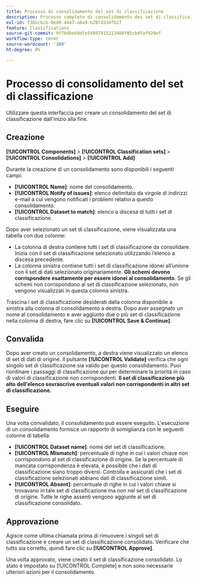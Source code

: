 ```yaml
---
title: Processo di consolidamento del set di classificazione
description: Processo completo di consolidamento dei set di classificazione.
exl-id: f36bcbcb-0ed0-44a7-a6a9-b28fd244fb27
feature: Classifications
source-git-commit: 9f70dbeb9dfe54897915213480f05cbdfaf920ef
workflow-type: tm+mt
source-wordcount: '389'
ht-degree: 0%

---
```


# Processo di consolidamento del set di classificazione

Utilizzare questa interfaccia per creare un consolidamento del set di classificazione dall&#39;inizio alla fine.

## Creazione

**[!UICONTROL Components]** > **[!UICONTROL Classification sets]** > **[!UICONTROL Consolidations]** > **[!UICONTROL Add]**

Durante la creazione di un consolidamento sono disponibili i seguenti campi:

* **[!UICONTROL Name]**: nome del consolidamento.
* **[!UICONTROL Notify of issues]**: elenco delimitato da virgole di indirizzi e-mail a cui vengono notificati i problemi relativi a questo consolidamento.
* **[!UICONTROL Dataset to match]**: elenco a discesa di tutti i set di classificazione.

Dopo aver selezionato un set di classificazione, viene visualizzata una tabella con due colonne:

* La colonna di destra contiene tutti i set di classificazione da consolidare. Inizia con il set di classificazione selezionato utilizzando l’elenco a discesa precedente.
* La colonna sinistra contiene tutti i set di classificazione idonei all’unione con il set di dati selezionato originariamente. **Gli schemi devono corrispondere esattamente per essere idonei al consolidamento**. Se gli schemi non corrispondono al set di classificazione selezionato, non vengono visualizzati in questa colonna sinistra.

Trascina i set di classificazione desiderati dalla colonna disponibile a sinistra alla colonna di consolidamento a destra. Dopo aver assegnato un nome al consolidamento e aver aggiunto due o più set di classificazione nella colonna di destra, fare clic su **[!UICONTROL Save & Continue]**.

## Convalida

Dopo aver creato un consolidamento, a destra viene visualizzato un elenco di set di dati di origine. Il pulsante **[!UICONTROL Validate]** verifica che ogni singolo set di classificazione sia valido per questo consolidamento. Puoi riordinare i passaggi di classificazione qui per determinare la priorità in caso di valori di classificazione non corrispondenti. **Il set di classificazione più alto dell&#39;elenco sovrascrive eventuali valori non corrispondenti in altri set di classificazione.**

## Eseguire

Una volta convalidato, il consolidamento può essere eseguito. L&#39;esecuzione di un consolidamento fornisce un rapporto di somiglianza con le seguenti colonne di tabella:

* **[!UICONTROL Dataset name]**: nome del set di classificazione.
* **[!UICONTROL Mismatch]**: percentuale di righe in cui i valori chiave non corrispondono al set di classificazione di origine. Se la percentuale di mancata corrispondenza è elevata, è possibile che i dati di classificazione siano troppo diversi. Controlla e assicurati che i set di classificazione selezionati abbiano dati di classificazione simili.
* **[!UICONTROL Absent]**: percentuale di righe in cui i valori chiave si trovavano in tale set di classificazione ma non nel set di classificazione di origine. Tutte le righe assenti vengono aggiunte al set di classificazione consolidato.

## Approvazione

Agisce come ultima chiamata prima di rimuovere i singoli set di classificazione e creare un set di classificazione consolidato. Verificare che tutto sia corretto, quindi fare clic su **[!UICONTROL Approve]**.

Una volta approvato, viene creato il set di classificazione consolidato. Lo stato è impostato su [!UICONTROL Complete] e non sono necessarie ulteriori azioni per il consolidamento.
